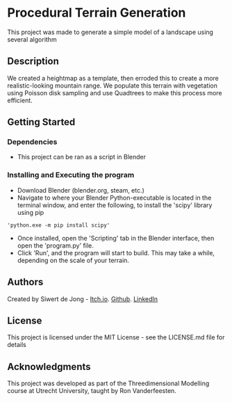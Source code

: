 # Procedural Terrain Generation

This project was made to generate a simple model of a landscape using several algorithm

## Description

We created a heightmap as a template, then erroded this to create a more realistic-looking mountain range. We populate this terrain with vegetation using Poisson disk sampling and use Quadtrees to make this process more efficient.

## Getting Started

### Dependencies

* This project can be ran as a script in Blender

### Installing and Executing the program

* Download Blender (blender.org, steam, etc.)
* Navigate to where your Blender Python-executable is located in the terminal window, and enter the following, to install the 'scipy' library using pip
```
'python.exe -m pip install scipy'
```
* Once installed, open the 'Scripting' tab in the Blender interface, then open the 'program.py' file.
* Click 'Run', and the program will start to build. This may take a while, depending on the scale of your terrain.


## Authors

Created by Siwert de Jong - [Itch.io](https://siwertdj.itch.io). [Github](https://github.com/Siwertdj/). [LinkedIn](https://www.linkedin.com/in/siwertdj/)

## License

This project is licensed under the MIT License - see the LICENSE.md file for details

## Acknowledgments

This project was developed as part of the Threedimensional Modelling course at Utrecht University, taught by Ron Vanderfeesten.
